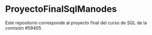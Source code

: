# ProyectoFinalSqlManodes
Este repositorio corresponde al proyecto final del curso de SQL de la comisión #59405
